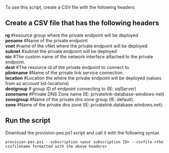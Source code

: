 To use this script, create a CSV file with the following headers

## Create a CSV file that has the following headers
**rg** #resource group where the private endpoint will be deployed <br>
**pename** #Name of the private endpoint <br>
**vnet** #name of the vNet where the private endpoint will be deployed <br>
**subnet** #subnet the private endpoint will be deployed <br>
**nic** #The custom name of the network interface attached to the private endpoint. <br>
**dest** #The resource id of the private endpoint to connect to. <br>
**plinkname** #Name of the private link service connection.<br>
**location** #Location the where the private endpoint will be deployed (values from az account list-locations) <br>
**destgroup** # group ID of endpoint connecting to (IE: sqlServer) <br>
**zonename** #Private DNS Zone name (IE: privatelink-database-windows-net) <br>
**zonegroup** #Name of the private dns zone group (IE: default). <br>
**zone** #Name of the private dns zone (IE: privatelink.database.windows.net). <br>

## Run the script
Download the provision-pes.ps1 script and call it with the following syntax<br>
```
provision-pes.ps1 --subscription <your subscription ID> --csvfile <the csvfilename formatted with the above headers>
```